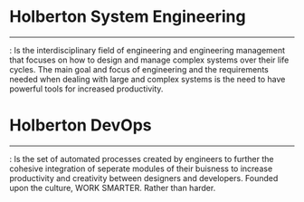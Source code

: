 # Holberton System Engineering 
---   
: Is the interdisciplinary field of engineering and engineering management that focuses on how to design and manage complex systems over their life cycles. The main goal and focus of engineering and the requirements needed when dealing with large and complex systems is the need to have powerful tools for increased productivity.

# Holberton DevOps
--- 
: Is the set of automated processes created by engineers to further the cohesive integration of seperate modules of their buisness to increase productivity and creativity between designers and developers. Founded upon the culture, WORK SMARTER. Rather than harder.

